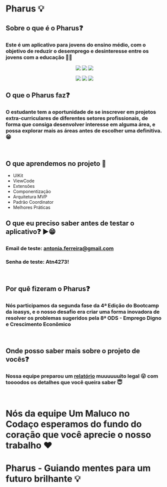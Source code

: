 # Pharus 💡

## Sobre o que é o Pharus❓

### Este é um aplicativo para jovens do ensino médio, com o objetivo de reduzir o desemprego e desinteresse entre os jovens com a educação 👩‍🏫

<p align="center">
  <img src="https://media.giphy.com/media/r0dU7Sv5ApMugKIFGB/giphy.gif">
  <img src="https://media.giphy.com/media/ARYd7Z7I60xoaHVK6l/giphy.gif">
  <img src="https://media.giphy.com/media/9m6YC5Lo094tKhYWgm/giphy.gif"
</p>
<p align="center">
  <img src="https://media.giphy.com/media/BYTwI5Wf4WIO04X1ol/giphy.gif">
  <img src="https://media.giphy.com/media/TD5WjWHzdQfQQdpEjL/giphy.gif">
  <img src="https://media.giphy.com/media/oKjzj7SoCEWBzKs4l2/giphy.gif"
</p> 
</br>
  
## O que o Pharus faz❓

### O estudante tem a oportunidade de se inscrever em projetos extra-curriculares de diferentes setores profissionais, de forma que consiga desenvolver interesse em alguma área, e possa explorar mais as áreas antes de escolher uma definitiva. 😁
</br>
  
## O que aprendemos no projeto 🤯
  
- UIKit
- ViewCode
- Extensões
- Componentização
- Arquitetura MVP
- Padrão Coordinator
- Melhores Práticas
  </br>
  
## O que eu preciso saber antes de testar o aplicativo❓ ▶️😁
### Email de teste: antonia.ferreira@gmail.com
### Senha de teste: Atn4273!

</br>

## Por quê fizeram o Pharus❓
### Nós participamos da segunda fase da 4ª Edição do Bootcamp da ioasys, e o nosso desafio era criar uma forma inovadora de resolver os problemas sugeridos pela 8ª ODS - Emprego Digno e Crescimento Econômico

</br>
  
## Onde posso saber mais sobre o projeto de vocês❓
### Nossa equipe preparou um [relatório](https://ftomoda.notion.site/ftomoda/Um-Maluco-no-Coda-o-f8086e346ba845f8866c1498dd47013c) muuuuuuito legal 😜 com toooodos os detalhes que você queira saber 😇

</br>
  
# Nós da equipe Um Maluco no Codaço esperamos do fundo do coração que você aprecie o nosso trabalho ❤️

# Pharus - Guiando mentes para um futuro brilhante 💡
